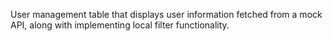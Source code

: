 User management table that displays user information fetched from a 
mock API, along with implementing local filter functionality.
